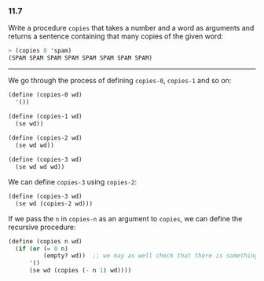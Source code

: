 ### 11.7

Write a procedure `copies` that takes a number and a word as arguments and returns a sentence containing that many copies of the given word:

~~~ scheme
> (copies 8 'spam)
(SPAM SPAM SPAM SPAM SPAM SPAM SPAM SPAM)
~~~

***

We go through the process of defining `copies-0`, `copies-1` and so on:

~~~ scheme
(define (copies-0 wd)
  '())

(define (copies-1 wd)
  (se wd))
  
(define (copies-2 wd)
  (se wd wd))

(define (copies-3 wd)
  (se wd wd wd))
~~~

We can define `copies-3` using `copies-2`:

~~~ scheme
(define (copies-3 wd)
  (se wd (copies-2 wd)))
~~~

If we pass the `n` in `copies-n` as an argument to `copies`, we can define the recursive procedure:

~~~ scheme
(define (copies n wd)
  (if (or (= 0 n)
          (empty? wd))  ;; we may as well check that there is something to make copies of!
      '()
      (se wd (copies (- n 1) wd))))
~~~